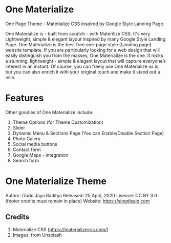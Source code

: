 # One Materialize
One Page Theme - Materialize CSS inspired by Google Style Landing Page.

One Materialize is - built from scratch - with Materilize CSS. It's very Lightweight, simple & elegant layout inspired by many Google Style Landing Page. One Materialize is the best free one-page style (Landing page) website template. If you are particularly looking for a web design that will easily distinguish you from the masses, One Materialize is the one. It rocks a stunning, lightweight - simple & elegant layout that will capture everyone’s interest in an instant. Of course, you can freely use One Materialize as is, but you can also enrich it with your original touch and make it stand out a mile.

# Features
Other goodies of One Materialize include:
1. Theme Options (for Theme Customization)
2. Slider
3. Dynamic Menu & Sections Page (You can Enable/Disable Section Page)
4. Photo Galery
5. Social media buttons
6. Contact form
7. Google Maps - integration
8. Search form

# One Materialize Theme
Author: Dodo Jaya Raditya
Released: 25 April, 2020
Lisence: CC BY 3.0 (footer credits must remain in place)
Website: https://singdisain.com

## Credits
1. Materialize CSS (https://materializecss.com/)
2. Images: from Unsplash